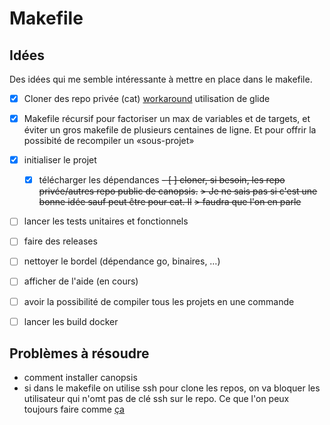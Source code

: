 # Makefile

## Idées

Des idées qui me semble intéressante à mettre en place dans le makefile.

 - [x] Cloner des repo privée (cat) [workaround](https://stackoverflow.com/a/27501176)
 utilisation de glide
 - [x] Makefile récursif pour factoriser un max de variables et de targets, et
 éviter un gros makefile de plusieurs centaines de ligne. Et pour offrir la
 possibité de recompiler un «sous-projet»
 - [x] initialiser le projet
   - [x] télécharger les dépendances
   ~~- [ ] cloner, si besoin, les repo privée/autres repo public de canopsis.~~
   ~~> Je ne sais pas si c'est une bonne idée sauf peut être pour cat. Il~~
   ~~> faudra que l'on en parle~~
 - [ ] lancer les tests unitaires et fonctionnels
 - [ ] faire des releases
 - [ ] nettoyer le bordel (dépendance go, binaires, …)
 - [ ] afficher de l'aide (en cours)
 - [ ] avoir la possibilité de compiler tous les projets en une commande
 - [ ] lancer les build docker


## Problèmes à résoudre
 - comment installer canopsis
 - si dans le makefile on utilise ssh pour clone les repos, on va bloquer les
 utilisateur qui n'omt pas de clé ssh sur le repo. Ce que l'on peux toujours
 faire comme [ça](https://stackoverflow.com/a/22027731)
